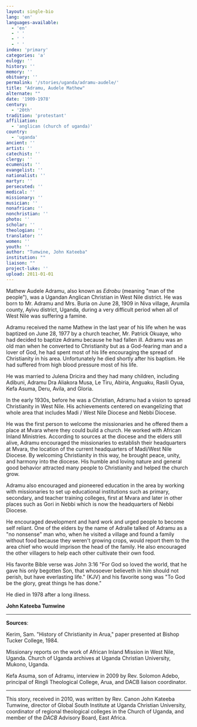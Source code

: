 ```yaml
---
layout: single-bio
lang: 'en'
languages-available:
  - 'en'
  - ' '
  - ' '
  - ' '
index: 'primary'
categories: 'a'
eulogy: ''
history: ''
memory: ''
obituary: ''
permalink: '/stories/uganda/adramu-audele/'
title: "Adramu, Audele Mathew"
alternate: ""
date: '1909-1978'
century:
  - '20th'
tradition: 'protestant'
affiliation:
  - 'anglican (church of uganda)'
country:
  - 'uganda'
ancient: ''
artist: ''
catechist: ''
clergy: ''
ecumenist: ''
evangelist: ''
nationalist: ''
martyr: ''
persecuted: ''
medical: ''
missionary: ''
musician: ''
nonafrican: ''
nonchristian: ''
photo: ''
scholar: ''
theologian: ''
translator: ''
women: ''
youth: ''
author: "Tumwine, John Kateeba"
institution: ""
liaison: ""
project-luke: ''
upload: 2011-01-01
---
```




Mathew Audele Adramu, also known as *Edrobu* (meaning "man of the people"), was a Ugandan Anglican Christian in West Nile district. He was born to Mr. Adramu and Mrs. Buria on June 28, 1909 in Niva village, Arumila county, Ayivu district, Uganda, during a very difficult period when all of West Nile was suffering a famine.

Adramu received the name Mathew in the last year of his life when he was baptized on June 28, 1977 by a church teacher, Mr. Patrick Okuaye, who had decided to baptize Adramu because he had fallen ill. Adramu was an old man when he converted to Christianity but as a God-fearing man and a lover of God, he had spent most of his life encouraging the spread of Christianity in his area. Unfortunately he died shortly after his baptism. He had suffered from high blood pressure most of his life.

He was married to Julena Dricira and they had many children, including Adibuni, Adramu Dra Aliakora Musa, Le Tiru, Abiria, Anguaku, Rasili Oyua, Kefa Asuma, Deru, Avila, and Gloria.

In the early 1930s, before he was a Christian, Adramu had a vision to spread Christianity in West Nile. His achievements centered on evangelizing that whole area that includes Madi / West Nile Diocese and Nebbi Diocese.

He was the first person to welcome the missionaries and he offered them a place at Mvara where they could build a church. He worked with African Inland Ministries. According to sources at the diocese and the elders still alive, Adramu encouraged the missionaries to establish their headquarters at Mvara, the location of the current headquarters of Madi/West Nile Diocese. By welcoming Christianity in this way, he brought peace, unity, and harmony into the diocese. His humble and loving nature and general good behavior attracted many people to Christianity and helped the church grow.

Adramu also encouraged and pioneered education in the area by working with missionaries to set up educational institutions such as primary, secondary, and teacher training colleges, first at Mvara and later in other places such as Gori in Nebbi which is now the headquarters of Nebbi Diocese.

He encouraged development and hard work and urged people to become self reliant. One of the elders by the name of Adralle talked of Adramu as a "no nonsense" man who, when he visited a village and found a family without food because they weren't growing crops, would report them to the area chief who would imprison the head of the family. He also encouraged the other villagers to help each other cultivate their own food.

His favorite Bible verse was John 3:16 "For God so loved the world, that he gave his only begotten Son, that whosoever believeth in him should not perish, but have everlasting life." (KJV) and his favorite song was "To God be the glory, great things he has done."

He died in 1978 after a long illness.

**John Kateeba Tumwine**

---

**Sources**:

Kerim, Sam. "History of Christianity in Arua," paper presented at Bishop Tucker College, 1984.

Missionary reports on the work of African Inland Mission in West Nile, Uganda. Church of Uganda archives at Uganda Christian University, Mukono, Uganda.

Kefa Asuma, son of Adramu, interview in 2009 by Rev. Solomon Adebo, principal of Ringli Theological College, Arua, and DACB liaison coordinator.

---

This story, received in 2010, was written by Rev. Canon John Kateeba Tumwine, director of Global South Institute at Uganda Christian University, coordinator of regional theological colleges in the Church of Uganda, and member of the *DACB* Advisory Board, East Africa.